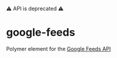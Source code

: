 ⚠️ API is deprecated ⚠️

# google-feeds
Polymer element for the [Google Feeds API](https://developers.google.com/feed/)
